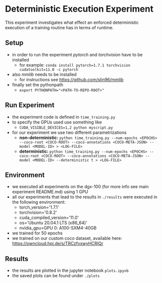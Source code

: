 # Deterministic Execution Experiment

This experiment investigates what effect an enforced deterministic execution of a training routine has in terms of 
runtime.

## Setup
- in order to run the experiment *pytorch* and *torchvision* have to be installed
  - for example: `conda install pytorch=1.7.1 torchvision cudatoolkit=11.0 -c pytorch`
- also *mmlib* needs to be installed 
  - for instructions see https://github.com/slin96/mmlib
- finally set the pythonpath
  - `export PYTHONPATH="<PATH-TO-REPO-ROOT>"`

## Run Experiment
- the experiment code is defined in `time_training.py`
- to specify the GPUs used use something like
    - `CUDA_VISIBLE_DEVICES=1,2 python myscript.py`
- for our experiment we use two different parametrizations
  - **non-deterministic:** `python time_training.py --num-epochs <EPOCHS> --coco-root <COCO-ROOT> --coco-annotations <COCO-META-JSON> --model <MODEL-ID> > <LOG-FILE>`
  - **deterministic:** `python time_training.py --num-epochs <EPOCHS> --coco-root <COCO-ROOT> --coco-annotations <COCO-META-JSON> --model <MODEL-ID> --deterministic t > <LOG-FILE>`
  
## Environment
- we executed all experiments on the dgx-100 (for more info see main experiment README.md) using 1 GPU
- all our experiments that lead to the results in `./results` were executed in the following environment:
  - torch_version='1.7.1'
  - torchvision='0.8.2'
  - cuda_compiled_version='11.0'
  - os='Ubuntu 20.04.1 LTS (x86_64)'
  - nvidia_gpu=GPU 0: A100-SXM4-40GB
- we trained for 50 epochs
- we trained on our custom coco dataset, available here: https://owncloud.hpi.de/s/TRCzfvxwyHCRIQr
  
## Results
- the results are plotted in the jupyter notebook `plots.ipynb`
- the saved plots can be found under `./plots`